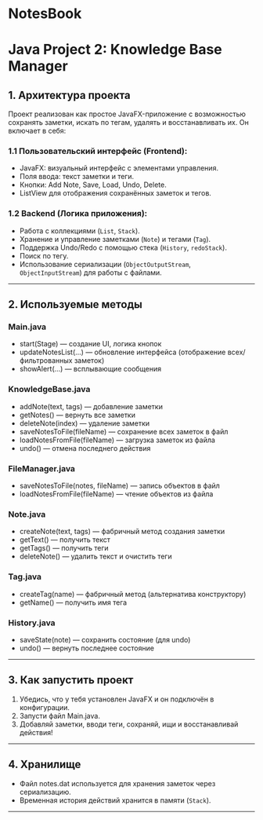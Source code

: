 ﻿# NotesBook
# Java Project 2: Knowledge Base Manager

## 1. Архитектура проекта

Проект реализован как простое JavaFX-приложение с возможностью сохранять заметки, искать по тегам, удалять и восстанавливать их. Он включает в себя:

### 1.1 Пользовательский интерфейс (Frontend):
- JavaFX: визуальный интерфейс с элементами управления.
- Поля ввода: текст заметки и теги.
- Кнопки: Add Note, Save, Load, Undo, Delete.
- ListView для отображения сохранённых заметок и тегов.

### 1.2 Backend (Логика приложения):
- Работа с коллекциями (`List`, `Stack`).
- Хранение и управление заметками (`Note`) и тегами (`Tag`).
- Поддержка Undo/Redo с помощью стека (`History`, `redoStack`).
- Поиск по тегу.
- Использование сериализации (`ObjectOutputStream`, `ObjectInputStream`) для работы с файлами.

---

## 2. Используемые методы

### Main.java
- start(Stage) — создание UI, логика кнопок
- updateNotesList(...) — обновление интерфейса (отображение всех/фильтрованных заметок)
- showAlert(...) — всплывающие сообщения

### KnowledgeBase.java
- addNote(text, tags) — добавление заметки
- getNotes() — вернуть все заметки
- deleteNote(index) — удаление заметки
- saveNotesToFile(fileName) — сохранение всех заметок в файл
- loadNotesFromFile(fileName) — загрузка заметок из файла
- undo() — отмена последнего действия

### FileManager.java
- saveNotesToFile(notes, fileName) — запись объектов в файл
- loadNotesFromFile(fileName) — чтение объектов из файла

### Note.java
- createNote(text, tags) — фабричный метод создания заметки
- getText() — получить текст
- getTags() — получить теги
- deleteNote() — удалить текст и очистить теги

### Tag.java
- createTag(name) — фабричный метод (альтернатива конструктору)
- getName() — получить имя тега

### History.java
- saveState(note) — сохранить состояние (для undo)
- undo() — вернуть последнее состояние

---

## 3. Как запустить проект

1. Убедись, что у тебя установлен JavaFX и он подключён в конфигурации.
2. Запусти файл Main.java.
3. Добавляй заметки, вводи теги, сохраняй, ищи и восстанавливай действия!

---

## 4. Хранилище

- Файл notes.dat используется для хранения заметок через сериализацию.
- Временная история действий хранится в памяти (`Stack`).

---
